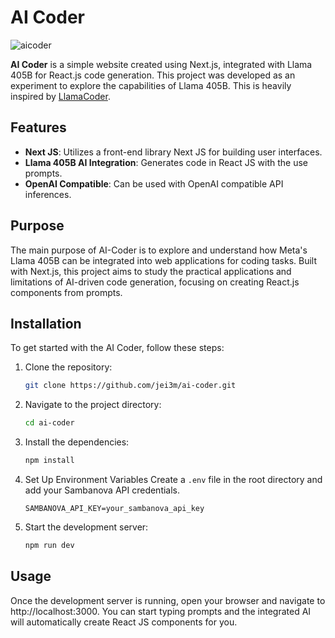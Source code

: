 # AI Coder

![aicoder](https://github.com/user-attachments/assets/bcf2a199-b0bb-4bcb-8d81-64f33f9a16fb)

**AI Coder** is a simple website created using Next.js, integrated with Llama 405B for React.js code generation. This project was developed as an experiment to explore the capabilities of Llama 405B. This is heavily inspired by [LlamaCoder](https://github.com/llama-coder).

## Features

- **Next JS**: Utilizes a front-end library Next JS for building user interfaces.
- **Llama 405B AI Integration**: Generates code in React JS with the use prompts.
- **OpenAI Compatible**: Can be used with OpenAI compatible API inferences.

## Purpose

The main purpose of AI-Coder is to explore and understand how Meta's Llama 405B can be integrated into web applications for coding tasks. Built with Next.js, this project aims to study the practical applications and limitations of AI-driven code generation, focusing on creating React.js components from prompts.

## Installation

To get started with the AI Coder, follow these steps:

1. Clone the repository:
   ```bash
   git clone https://github.com/jei3m/ai-coder.git
2. Navigate to the project directory:
   ```bash
   cd ai-coder
3. Install the dependencies:
   ```bash
   npm install
4. Set Up Environment Variables
    Create a `.env` file in the root directory and add your Sambanova API credentials.
    ```env
    SAMBANOVA_API_KEY=your_sambanova_api_key
    ```

5. Start the development server:
   ```bash
   npm run dev

## Usage
Once the development server is running, open your browser and navigate to http://localhost:3000. You can start typing prompts and the integrated AI will automatically create React JS components for you.
